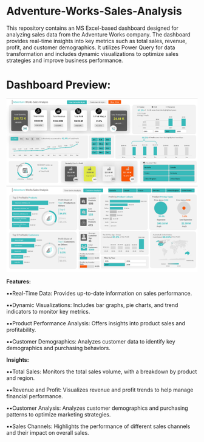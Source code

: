 # Adventure-Works-Sales-Analysis
This repository contains an MS Excel-based dashboard designed for analyzing sales data from the Adventure Works company. The dashboard provides real-time insights into key metrics such as total sales, revenue, profit, and customer demographics. It utilizes Power Query for data transformation and includes dynamic visualizations to optimize sales strategies and improve business performance.

# Dashboard Preview:
![Alt Text](https://github.com/rashi-tiwari21/logos/blob/main/Adventure%20Works%20Dashboard%20page%201.png)
![Alt Text](https://github.com/rashi-tiwari21/logos/blob/main/Adventure%20Works%20Dashboard%20page%202.png)


**Features:**

▪️▪️Real-Time Data: Provides up-to-date information on sales performance.

▪️▪️Dynamic Visualizations: Includes bar graphs, pie charts, and trend indicators to monitor key metrics.

▪️▪️Product Performance Analysis: Offers insights into product sales and profitability.

▪️▪️Customer Demographics: Analyzes customer data to identify key demographics and purchasing behaviors.

**Insights:**

▪️▪️Total Sales: Monitors the total sales volume, with a breakdown by product and region.

▪️▪️Revenue and Profit: Visualizes revenue and profit trends to help manage financial performance.

▪️▪️Customer Analysis: Analyzes customer demographics and purchasing patterns to optimize marketing strategies.

▪️▪️Sales Channels: Highlights the performance of different sales channels and their impact on overall sales.
